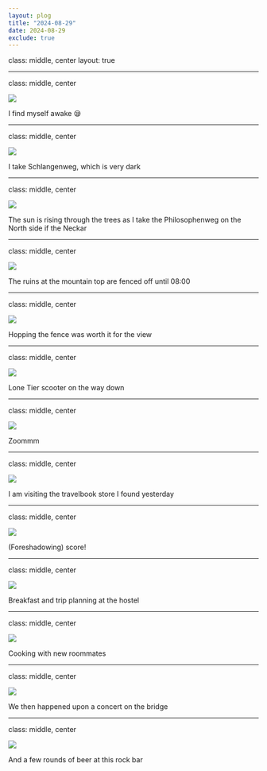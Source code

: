 ```yaml
---
layout: plog
title: "2024-08-29"
date: 2024-08-29
exclude: true
---
```


class: middle, center
layout: true

---

class: middle, center

<img class="plog-picture" src="{{ site.baseurl }}/img/plog/2024-08-29/01.jpg" />

I find myself awake 😪

---

class: middle, center

<img class="plog-picture" src="{{ site.baseurl }}/img/plog/2024-08-29/02.jpg" />

I take Schlangenweg, which is very dark 

---

class: middle, center

<img class="plog-picture" src="{{ site.baseurl }}/img/plog/2024-08-29/03.jpg" />

The sun is rising through the trees as I take the Philosophenweg on the North side if the Neckar

---

class: middle, center

<img class="plog-picture" src="{{ site.baseurl }}/img/plog/2024-08-29/04.jpg" />

The ruins at the mountain top are fenced off until 08:00

---

class: middle, center

<img class="plog-picture" src="{{ site.baseurl }}/img/plog/2024-08-29/05.jpg" />

Hopping the fence was worth it for the view

---

class: middle, center

<img class="plog-picture" src="{{ site.baseurl }}/img/plog/2024-08-29/06.jpg" />

Lone Tier scooter on the way down 

---

class: middle, center

<img class="plog-picture" src="{{ site.baseurl }}/img/plog/2024-08-29/07.gif" />

Zoommm

---

class: middle, center

<img class="plog-picture" src="{{ site.baseurl }}/img/plog/2024-08-29/08.jpg" />

I am visiting the travelbook store I found yesterday

---

class: middle, center

<img class="plog-picture" src="{{ site.baseurl }}/img/plog/2024-08-29/09.jpg" />

(Foreshadowing) score!

---

class: middle, center

<img class="plog-picture" src="{{ site.baseurl }}/img/plog/2024-08-29/10.jpg" />

Breakfast and trip planning at the hostel

---

class: middle, center

<img class="plog-picture" src="{{ site.baseurl }}/img/plog/2024-08-29/11.jpg" />

Cooking with new roommates

---

class: middle, center

<img class="plog-picture" src="{{ site.baseurl }}/img/plog/2024-08-29/12.jpg" />

We then happened upon a concert on the bridge

---

class: middle, center

<img class="plog-picture" src="{{ site.baseurl }}/img/plog/2024-08-29/13.jpg" />

And a few rounds of beer at this rock bar

